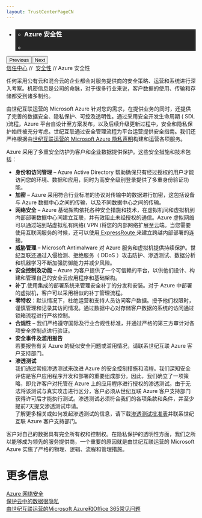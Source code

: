 ```yaml
---
layout: TrustCenterPageCN
---
```

<div class="row-fluid">
   <div class="span">
      <div>
         <div id="HeroWrapper" data-cols="1" data-view1="1" data-view2="1" data-view3="1" data-view4="1" class="row-fluid wider hero grid-container">
            <div class="span bp0-col-1-1 bp1-col-1-1 bp2-col-1-1 bp3-col-1-1">
               <div bi:type="slideshow" class="slideshow slideshow-hero hero" xmlns:bi="urn:schemas-microsoft-com:mscom:bi">
                  <ul bi:type="list" class="slides">
                     <li id="slide-1" bi:index="0" selectBi="">
                        <div class="heroitem light-foreground" bi:type="heroitem">
                           <div class="media" bi:parenttitle="t1">
                              <a href="" bi:track="False" bi:titleflag="t1" bi:index="0">
                                 <div data-picture="" data-alt="You are in control of your data" data-disable-swap-below="">
                                    <div data-src="https://c.s-microsoft.com/en-us/CMSImages/MS_TrustCenter_Privacy_Header.jpg?version=dc9c5b9b-c334-7922-892a-15c2cd65053d"></div>
                                    <noscript></noscript>
                                 </div>
                              </a>
                           </div>
                           <div class="text" bi:type="cta">
                              <div class="text-container">
                                 <div class="box" style="background: rgba(0,0,0,.85); color: #FFFFFF;">
                                    <ul bi:type="list" class="headerCaption subpageHeaderCaption">
                                       <li class="box-title">
                                          <h3 class="box-title" bi:type="title" bi:title="t1" style="color: #FFFFFF;">Azure 安全性</h3>
                                       </li>
                                       <li class="box-actions box-description"><a target="_self" class="mscom-link" href=""></a></li>
                                    </ul>
                                 </div>
                              </div>
                           </div>
                        </div>
                     </li>
                  </ul>
                  <div class="navigation international" bi:track="false">
                     <div class="grid-container settop" data-title-text="Go To Slide "></div>
                  </div>
                  <div class="prev-next" bi:track="false"><button class="prev"><span class="icon-left" aria-hidden="true"></span><span class="screen-reader-text">Previous</span></button><button class="next"><span class="icon-right" aria-hidden="true"></span><span class="screen-reader-text">Next</span></button></div>
                  <div id="play-pause" class="play-pause" style="display:none">
                     <div class="pause"><button id="pauseButton" class="pause_button"><span class="icon-pause" aria-hidden="true"></span><span class="screen-reader-text">Pause</span></button></div>
                     <div class="play"><button id="playButton" class="play_button"><span class="icon-play" aria-hidden="true"></span><span class="screen-reader-text">Play</span></button></div>
                  </div>
               </div>
            </div>
         </div>
         <div id="BreadcrumbWrapper" data-cols="1" data-view1="1" data-view2="1" data-view3="1" data-view4="1" class="row-fluid grid-container mscom-grid-container breadcrumbs">
            <div class="span bp0-col-1-1 bp1-col-1-1 bp2-col-1-1 bp3-col-1-1"><a target="_self" class="mscom-link" href="../default-cn.html">信任中心</a> // 
               <a target="_self" class="mscom-link" href="../security/default-cn.html">安全性</a> // Azure 安全性
            </div>
         </div>
         <div id="ContentWrapper" data-cols="2" data-view1="1" data-view2="2" data-view3="2" data-view4="2" class="row-fluid subpageBody">
            <div class="span bp0-col-1-1 bp2-col-2-1 bp3-col-2-1 bp1-col-2-2">
               <p>任何采用公有云和混合云的企业都会对服务提供商的安全策略、运营和系统进行深入考察。机密信息是公司的命脉，对于很多行业来说，客户数据的使用、传输和存储都受到诸多制约。
               </p>
               <p>由世纪互联运营的 Microsoft Azure 针对您的需求，在提供业务的同时，还提供了完善的数据安全、隐私保护、可控及透明性。通过采用安全开发生命周期 ( SDL )流程，Azure 平台自设计至方案发布，以及后续升级更新过程中，安全和隐私保护始终被充分考虑。世纪互联通过安全管理流程为平台运营提供安全指南。我们还严格根据由<a target="_self" class="mscom-link" href="https://www.azure.cn/support/legal/privacy-statement/">世纪互联运营的 Microsoft Azure 隐私声明</a>构建和运营各项服务。  </p>
               <p>Azure 采用了多重安全防护为客户和企业数据提供保护。这些安全措施和技术包括：</p>
               <ul>
                  <li><span><strong>身份和访问管理</strong> – Azure Active Directory 帮助确保只有经过授权的用户才能访问您的环境、数据和应用，同时为高安全级别登录提供了多重身份验证功能。</span></li>
                  <li><span><strong>加密</strong> – Azure 采用符合行业标准的协议对传输中的数据进行加密，这包括设备与 Azure 数据中心之间的传输，以及不同数据中心之间的传输。</span></li>
                  <li><span><strong>网络安全</strong> –  Azure 基础架构依托各种安全措施和技术，在虚拟机间和虚拟机到内部部署数据中心间建立互联，并有效阻止未经授权的通信。Azure 虚拟网络可以通过站到站虚拟私有网络( VPN )将您的内部网络扩展至云端。当您需要使用互联网服务的时候，还可以使用<a target="_self" class="mscom-link" href="https://www.azure.cn/home/features/expressroute/"> ExpressRoute </a>来建立跨越内部部署的连接。</span></li>
                  <li><span><strong>威胁管理</strong> – Microsoft Antimalware 对 Azure 服务和虚拟机提供持续保护。世纪互联还通过入侵检测、拒绝服务（ DDoS ）攻击防护、渗透测试、数据分析和机器学习不断加强防御能力并减少风险。</span></li>
                  <li><span><strong>安全控制及功能</strong> – Azure 为客户提供了一个可信赖的平台，以供他们设计、构建和管理自己的安全云应用程序和基础架构。</span></li>
                  <li><span><strong>补丁</strong>.使用集成的部署系统来管理安全补丁的分发和安装。对于 Azure 中部署的虚拟机，客户可以采用相似的补丁管理流程。</span></li>
                  <li><span><strong>零特权</strong>：默认情况下，杜绝运营和支持人员访问客户数据。授予他们权限时，谨慎管理和记录其访问情况。通过数据中心对存储客户数据的系统的访问通过锁箱流程进行严格控制。</span></li>
                  <li><span><strong>合规性</strong> – 我们严格遵守国际及行业合规性标准，并通过严格的第三方审计对各项安全控制点进行验证。</span></li>
                  <li><span><strong>安全事件及滥用报告</strong><br/>若要报告有关 Azure 的疑似安全问题或滥用情况，请联系世纪互联 Azure 客户支持部门。</span></li>
                  <li><span><strong>渗透测试</strong><br/>我们通过常规渗透测试来改进 Azure 的安全控制措施和流程。我们深知安全评估是客户应用程序开发和部署的重要组成部分。因此，我们确立了一项策略，即允许客户对托管在 Azure 上的应用程序进行授权的渗透测试。由于无法将该测试与真实攻击进行区分，客户必须从世纪互联 Azure 客户支持部门获得许可后才能执行测试。渗透测试必须符合我们的各项条款和条件，并至少提前7天提交渗透测试申请。<br/>了解更多相关或如何发起渗透测试的信息，请下载<a target="_self" class="mscom-link" href="https://wacnstorage.blob.core.chinacloudapi.cn/marketing-resource/documents/Penetration_Test_Questionnaire.docx">渗透测试批准表</a>并联系世纪互联 Azure 客户支持部门。</span></li>
               </ul>
               <p>客户对自己的数据具有完全所有权和控制权。在隐私保护的透明性方面，我们之所以能够成为领先的服务提供商，一个重要的原因就是由世纪互联运营的 Microsoft Azure 实施了严格的物理、逻辑、流程和管理措施。</p>
              </div> 
            <div class="span bp0-col-1-1 bp2-col-2-1 bp3-col-2-1 bp1-col-2-2 bp0-clear bp1-clear">
               <div id="SideBarWrapper" data-cols="1" data-view1="1" data-view2="1" data-view3="1" data-view4="1" class="row-fluid">
                  <div id="HelpfulInformation" class="span bp0-col-1-1 bp1-col-1-1 bp2-col-1-1 bp3-col-1-1">
                     <h1>更多信息</h1>
                     <label><a target="_self" class="mscom-link" href="/file/AzureNetworkSecurity_v3_Feb2015 - CN_20150906">Azure 网络安全</a></label><br/>
                     <label><a target="_self" class="mscom-link" href="#">保护云中的数据很隐私</a></label><br/>
                     <label><a target="_self" class="mscom-link" href="#">由世纪互联运营的Microsoft Azure和Office 365常见问题</a></label><br/>
                  </div>
               </div>
            </div>
         </div>
      </div>
   </div>
</div>
<div class="row-fluid" data-view4="1" data-view3="1" data-view2="1" data-view1="1" data-cols="1">
   <div class="span bp0-col-1-1 bp1-col-1-1 bp2-col-1-1 bp3-col-1-1"></div>
</div>
